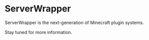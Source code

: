 # ServerWrapper

ServerWrapper is the next-generation of Minecraft plugin systems.

Stay tuned for more information.
